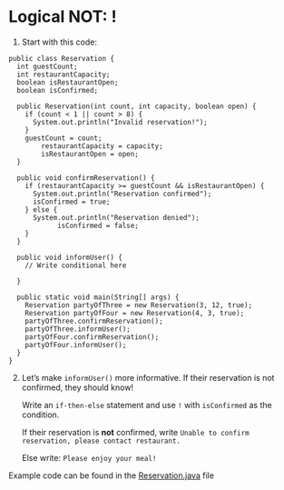 # Logical NOT: !

1. Start with this code:

```
public class Reservation {
  int guestCount;
  int restaurantCapacity;
  boolean isRestaurantOpen;
  boolean isConfirmed;
  
  public Reservation(int count, int capacity, boolean open) {
    if (count < 1 || count > 8) {
      System.out.println("Invalid reservation!");
    }
    guestCount = count;
		restaurantCapacity = capacity;
		isRestaurantOpen = open;
  }  
  
  public void confirmReservation() {
    if (restaurantCapacity >= guestCount && isRestaurantOpen) {
      System.out.println("Reservation confirmed");
      isConfirmed = true;
    } else {
      System.out.println("Reservation denied");
			isConfirmed = false;
    }
  }
  
  public void informUser() {
    // Write conditional here

  }
  
  public static void main(String[] args) {
    Reservation partyOfThree = new Reservation(3, 12, true);
    Reservation partyOfFour = new Reservation(4, 3, true);
    partyOfThree.confirmReservation();
    partyOfThree.informUser();
    partyOfFour.confirmReservation();
    partyOfFour.informUser();
  }
}
```

2. Let’s make ```informUser()``` more informative. If their reservation is not confirmed, they should know!

	Write an ```if-then-else``` statement and use ```!``` with ```isConfirmed``` as the condition.

	If their reservation is **not** confirmed, write ```Unable to confirm reservation, please contact restaurant.```

	Else write: ```Please enjoy your meal!```

Example code can be found in the [Reservation.java](https://github.com/keldavis/Java-Practice/blob/master/Foundations/4.%20Conditionals%20and%20Control%20Flow/Logical%20NOT/Reservation.java) file